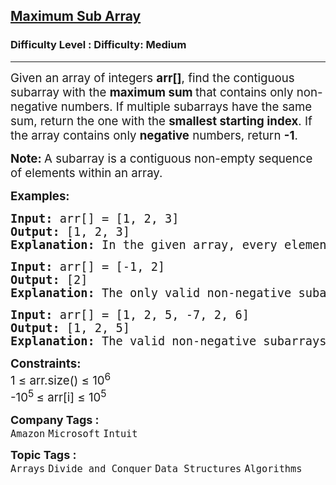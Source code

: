 <h2><a href="https://www.geeksforgeeks.org/problems/maximum-sub-array5443/0">Maximum Sub Array</a></h2><h3>Difficulty Level : Difficulty: Medium</h3><hr><div class="problems_problem_content__Xm_eO"><p><span style="font-size: 14pt;">Given an array of integers <strong>arr[]</strong>, find the contiguous subarray with the <strong>maximum sum </strong>that contains only non-negative numbers. If multiple subarrays have the same sum, return the one with the <strong>smallest starting index</strong>. If the array contains only <strong>negative</strong> numbers, return <strong>-1</strong>.</span></p>
<p><span style="font-size: 14pt;"><strong>Note: </strong>A subarray is a contiguous non-empty sequence of elements within an array.</span></p>
<p><span style="font-size: 14pt;"><strong>Examples:</strong></span></p>
<pre><span style="font-size: 14pt;"><strong>Input: </strong>arr[] = [1, 2, 3]
<strong>Output:</strong> [1, 2, 3]
<strong>Explanation:</strong> In the given array, every element is non-negative, so the entire array [1, 2, 3] is the valid subarray with the maximum sum.
</span></pre>
<pre><span style="font-size: 14pt;"><strong>Input: </strong>arr[] = [-1, 2]
<strong>Output:</strong> [2]
<strong>Explanation:</strong> The only valid non-negative subarray is [2], so the output is [2].<br></span></pre>
<pre><span style="font-size: 14pt;"><strong>Input: </strong>arr[] = [1, 2, 5, -7, 2, 6]
<strong>Output:</strong> [1, 2, 5]
<strong>Explanation:</strong> The valid non-negative subarrays are [1, 2, 5] and [2, 6]. Both have the same sum of 8, but [1, 2, 5] starts earlier, so it is the preferred subarray.</span></pre>
<p><span style="font-size: 14pt;"><strong>Constraints:</strong><br>1 ≤ arr.size() ≤ 10<sup>6</sup><br>-10<sup>5&nbsp;</sup>≤ arr[i] ≤ 10<sup>5</sup></span></p></div><p><span style=font-size:18px><strong>Company Tags : </strong><br><code>Amazon</code>&nbsp;<code>Microsoft</code>&nbsp;<code>Intuit</code>&nbsp;<br><p><span style=font-size:18px><strong>Topic Tags : </strong><br><code>Arrays</code>&nbsp;<code>Divide and Conquer</code>&nbsp;<code>Data Structures</code>&nbsp;<code>Algorithms</code>&nbsp;
